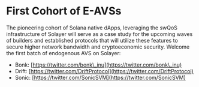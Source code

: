 # First Cohort of E-AVSs

The pioneering cohort of Solana native dApps, leveraging the swQoS infrastructure of Solayer will serve as a case study for the upcoming waves of builders and established protocols that will utilize these features to secure higher network bandwidth and cryptoeconomic security. Welcome the first batch of endogenous AVS on Solayer:&#x20;

* Bonk: [https://twitter.com/bonk\_inu](https://twitter.com/bonk\_inu)
* Drift: [https://twitter.com/DriftProtocol](https://twitter.com/DriftProtocol)
* Sonic: [https://twitter.com/SonicSVM](https://twitter.com/SonicSVM)
